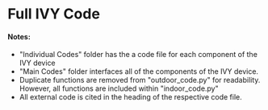 # Full IVY Code

#### Notes:
- "Individual Codes" folder has the a code file for each component of the IVY device
- "Main Codes" folder interfaces all of the components of the IVY device.
 - Duplicate functions are removed from "outdoor_code.py" for readability. However, all functions are included within "indoor_code.py" 
- All external code is cited in the heading of the respective code file.
